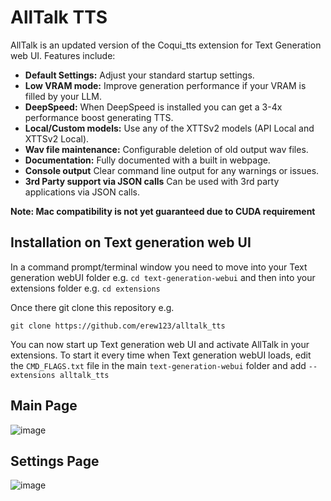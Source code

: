 # AllTalk TTS
AllTalk is an updated version of the Coqui_tts extension for Text Generation web UI. Features include:

- **Default Settings:** Adjust your standard startup settings.
- **Low VRAM mode:** Improve generation performance if your VRAM is filled by your LLM.
- **DeepSpeed:** When DeepSpeed is installed you can get a 3-4x performance boost generating TTS.
- **Local/Custom models:** Use any of the XTTSv2 models (API Local and XTTSv2 Local).
- **Wav file maintenance:** Configurable deletion of old output wav files.
- **Documentation:** Fully documented with a built in webpage.
- **Console output** Clear command line output for any warnings or issues.
- **3rd Party support via JSON calls** Can be used with 3rd party applications via JSON calls.

**Note: Mac compatibility is not yet guaranteed due to CUDA requirement**

## Installation on Text generation web UI
In a command prompt/terminal window you need to move into your Text generation webUI folder e.g. `cd text-generation-webui`
and then into your extensions folder e.g. `cd extensions`

Once there git clone this repository e.g.

```git clone https://github.com/erew123/alltalk_tts```

You can now start up Text generation web UI and activate AllTalk in your extensions. To start it every time when Text generation webUI loads, edit the `CMD_FLAGS.txt` file in the main `text-generation-webui` folder and add `--extensions alltalk_tts`

## Main Page
![image](https://github.com/oobabooga/text-generation-webui/assets/35898566/aca0a031-5426-4239-abac-cc3149c4d8c4)

## Settings Page
![image](https://github.com/oobabooga/text-generation-webui/assets/35898566/dbb731c9-761f-4a54-9c30-96839d2bb973)
